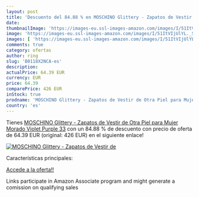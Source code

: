 ```yaml
---
layout: post
title: 'Descuento del 84.88 % en MOSCHINO Glittery - Zapatos de Vestir de'
date: 
thumbnailImage: 'https://images-eu.ssl-images-amazon.com/images/I/51ItVIjUlYL._SL200_.jpg'
image: 'https://images-eu.ssl-images-amazon.com/images/I/51ItVIjUlYL._SL200_.jpg'
images: [ 'https://images-eu.ssl-images-amazon.com/images/I/51ItVIjUlYL._SL200_.jpg' ]
comments: true
category: ofertas
author: ring
slug: 'B0118X2NCA-es'
description:
actualPrice: 64.39 EUR
currency: EUR
price: 64.39
comparePrice: 426 EUR
inStock: true
prodname: 'MOSCHINO Glittery - Zapatos de Vestir de Otra Piel para Mujer  Morado  Violet  Purple    33'
country: 'es'
---
```


Tienes [MOSCHINO Glittery - Zapatos de Vestir de Otra Piel para Mujer  Morado  Violet  Purple    33](https://www.amazon.es/dp/B0118X2NCA/?tag=tolees-21) con un 84.88 % de descuento con precio de oferta de 64.39 EUR (original: 426 EUR) en el siguiente enlace!

[![MOSCHINO Glittery - Zapatos de Vestir de](https://images-eu.ssl-images-amazon.com/images/I/51ItVIjUlYL._SL200_.jpg)](https://www.amazon.es/dp/B0118X2NCA/?tag=tolees-21)

Características principales:


[Accede a la oferta!!](https://www.amazon.es/dp/B0118X2NCA/?tag=tolees-21)

Links participate in Amazon Associate program and might generate a comission on qualifying sales


